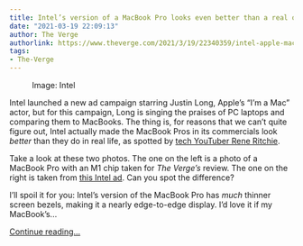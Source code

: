 ```yaml
---
title: Intel’s version of a MacBook Pro looks even better than a real one
date: "2021-03-19 22:09:13"
author: The Verge
authorlink: https://www.theverge.com/2021/3/19/22340359/intel-apple-macbook-pro-ad-commercial-justin-long-all-screen
tags:
- The-Verge
---
```

<figure>
      <img alt="" src="https://cdn.vox-cdn.com/thumbor/PKfzK4MEgHc9NL_E6dxEaIyDTDA=/0x0:1620x1080/1310x873/cdn.vox-cdn.com/uploads/chorus_image/image/68996280/Screen_Shot_2021_03_19_at_1.50.09_PM.0.png" />
        <figcaption>Image: Intel</figcaption>
    </figure>

  <p id="48SGu8">Intel launched a new ad campaign starring Justin Long, Apple’s “I’m a Mac” actor, but for this campaign, Long is singing the praises of PC laptops and comparing them to MacBooks. The thing is, for reasons that we can’t quite figure out, Intel actually made the MacBook Pros in its commercials look <em>better</em> than they do in real life, as spotted by <a href="https://youtu.be/my4ZjCUkTsI">tech YouTuber Rene Ritchie</a>. </p>
<p id="vHxUsS">Take a look at these two photos. The one on the left is a photo of a MacBook Pro with an M1 chip taken for <em>The Verge’s</em> review. The one on the right is taken from <a href="https://youtu.be/rvDDC6ktCUg">this Intel ad</a>. Can you spot the difference? </p>
<div id="gCbYEy"><div data-anthem-component="imageslider:10402291"></div></div>
<p id="EQAO3Z">I’ll spoil it for you: Intel’s version of the MacBook Pro has <em>much</em> thinner screen bezels, making it a nearly edge-to-edge display. I’d love it if my MacBook’s...</p>
  <p>
    <a href="https://www.theverge.com/2021/3/19/22340359/intel-apple-macbook-pro-ad-commercial-justin-long-all-screen">Continue reading&hellip;</a>
  </p>